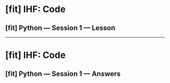 # [fit] IHF: Code
## [fit] Python — Session 1 — Lesson

---

# [fit] IHF: Code
## [fit] Python — Session 1 — Answers
